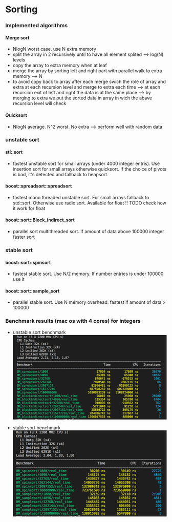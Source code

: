 # Sorting
  
###  Implemented algorithms
  #### Merge sort
  - NlogN worst case. use N extra memory
  - split the array in 2 recursively until to have all element splited --> log(N) levels
  - copy the array to extra memory when at leaf
  - merge the array by sorting left and right part with parallel walk to extra memory --> N
  - to avoid copy back to array after each merge swich the role of array and extra at each recursion level and merge to extra each time --> at each recursion exit of left and right the data is at the same place --> by merging to extra we put the sorted data in array in wich the abave recursion level will check

  #### Quicksort
  - NlogN average. N^2 worst. No extra --> perform well with random data

### unstable sort
#### stl::sort
  - fastest unstable sort for small arrays (under 4000 integer entris). Use insertion sort for small arrays otherwise quicksort. If the choice of pivots is bad, it's detected and fallback to heapsort.

#### boost::spreadsort::spreadsort
  - fastest mono threaded unstable sort. For small arrays fallback to std::sort. Otherwise use radix sort. Available for float !! TODO check how it work for float

#### boost::sort::Block_indirect_sort
  - parallel sort multithreaded sort. If amount of data above 100000 integer faster sort

### stable sort
  #### boost::sort::spinsort
  - fastest stable sort. Use N/2 memory. If number entries is under 100000 use it
  
  #### boost::sort::sample_sort
  - parallel stable sort. Use N memory overhead. fastest if amount of data > 100000

### Benchmark results (mac os with 4 cores) for integers
  - unstable sort benchmark
  ![unstable sort](./images/unstableSort.png?raw=true)

  - stable sort benchmark
  ![stable sort](./images/stableSort.png?raw=true)

